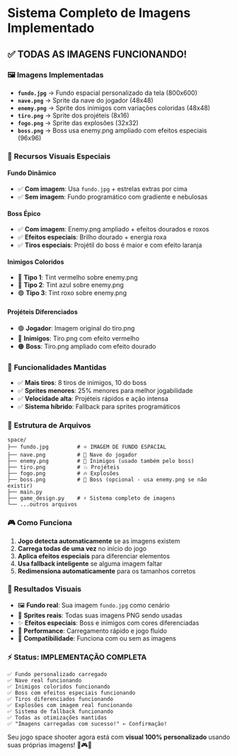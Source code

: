# Sistema Completo de Imagens Implementado

## ✅ TODAS AS IMAGENS FUNCIONANDO!

### 🖼️ **Imagens Implementadas**
- **`fundo.jpg`** → Fundo espacial personalizado da tela (800x600)
- **`nave.png`** → Sprite da nave do jogador (48x48)
- **`enemy.png`** → Sprite dos inimigos com variações coloridas (48x48)
- **`tiro.png`** → Sprite dos projéteis (8x16)
- **`fogo.png`** → Sprite das explosões (32x32)
- **`boss.png`** → Boss usa enemy.png ampliado com efeitos especiais (96x96)

### 🎨 **Recursos Visuais Especiais**

#### **Fundo Dinâmico**
- ✅ **Com imagem**: Usa `fundo.jpg` + estrelas extras por cima
- ✅ **Sem imagem**: Fundo programático com gradiente e nebulosas

#### **Boss Épico**
- ✅ **Com imagem**: Enemy.png ampliado + efeitos dourados e roxos
- ✅ **Efeitos especiais**: Brilho dourado + energia roxa
- ✅ **Tiros especiais**: Projétil do boss é maior e com efeito laranja

#### **Inimigos Coloridos**
- 🔴 **Tipo 1**: Tint vermelho sobre enemy.png
- 🔵 **Tipo 2**: Tint azul sobre enemy.png  
- 🟣 **Tipo 3**: Tint roxo sobre enemy.png

#### **Projéteis Diferenciados**
- 🟢 **Jogador**: Imagem original do tiro.png
- 🔴 **Inimigos**: Tiro.png com efeito vermelho
- 🟠 **Boss**: Tiro.png ampliado com efeito dourado

### 🚀 **Funcionalidades Mantidas**
- ✅ **Mais tiros**: 8 tiros de inimigos, 10 do boss
- ✅ **Sprites menores**: 25% menores para melhor jogabilidade
- ✅ **Velocidade alta**: Projéteis rápidos e ação intensa
- ✅ **Sistema híbrido**: Fallback para sprites programáticos

### 📁 **Estrutura de Arquivos**
```
space/
├── fundo.jpg         # ⭐ IMAGEM DE FUNDO ESPACIAL
├── nave.png          # 🚀 Nave do jogador
├── enemy.png         # 👾 Inimigos (usado também pelo boss)
├── tiro.png          # 💥 Projéteis
├── fogo.png          # 🔥 Explosões
├── boss.png          # 👑 Boss (opcional - usa enemy.png se não existir)
├── main.py
├── game_design.py    # ⚡ Sistema completo de imagens
└── ...outros arquivos
```

### 🎮 **Como Funciona**
1. **Jogo detecta automaticamente** se as imagens existem
2. **Carrega todas de uma vez** no início do jogo
3. **Aplica efeitos especiais** para diferenciar elementos
4. **Usa fallback inteligente** se alguma imagem faltar
5. **Redimensiona automaticamente** para os tamanhos corretos

### 🌟 **Resultados Visuais**
- 🖼️ **Fundo real**: Sua imagem `fundo.jpg` como cenário
- 🎨 **Sprites reais**: Todas suas imagens PNG sendo usadas
- ✨ **Efeitos especiais**: Boss e inimigos com cores diferenciadas
- 🎯 **Performance**: Carregamento rápido e jogo fluido
- 🔄 **Compatibilidade**: Funciona com ou sem as imagens

### ⚡ **Status: IMPLEMENTAÇÃO COMPLETA**
```
✅ Fundo personalizado carregado
✅ Nave real funcionando
✅ Inimigos coloridos funcionando  
✅ Boss com efeitos especiais funcionando
✅ Tiros diferenciados funcionando
✅ Explosões com imagem real funcionando
✅ Sistema de fallback funcionando
✅ Todas as otimizações mantidas
✅ "Imagens carregadas com sucesso!" ← Confirmação!
```

Seu jogo space shooter agora está com **visual 100% personalizado** usando suas próprias imagens! 🚀🎮✨
